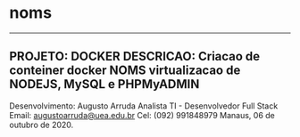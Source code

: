 # noms
-------------------------------------------------------
PROJETO: DOCKER
DESCRICAO: Criacao de conteiner docker NOMS
virtualizacao de NODEJS, MySQL e PHPMyADMIN
-------------------------------------------------------
Desenvolvimento:
Augusto Arruda 
Analista TI - Desenvolvedor Full Stack
Email: augustoarruda@uea.edu.br
Cel: (092) 991848979
Manaus, 06 de outubro de 2020.
